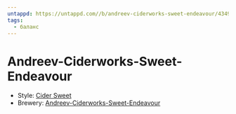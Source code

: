 ```yaml
---
untappd: https://untappd.com//b/andreev-ciderworks-sweet-endeavour/4349334?filter=you
tags:
  - баланс
---
```


# Andreev-Ciderworks-Sweet-Endeavour

- Style: [Cider Sweet](Cider%20Sweet.md)
- Brewery: [Andreev-Ciderworks-Sweet-Endeavour](Andreev-Ciderworks-Sweet-Endeavour.md)
